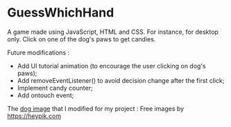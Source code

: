 # GuessWhichHand
A game made using JavaScript, HTML and CSS. For instance, for desktop only.
Click on one of the dog's paws to get candies.

Future modifications : 
- Add UI tutorial animation (to encourage the user clicking on dog's paws);
- Add removeEventListener() to avoid decision change after the first click;
- Implement candy counter;
- Add ontouch event;

The <a href="https://heypik.com/images/cute-cartoon-dog_7SU44FX.html?keyword=cute-cartoon-dog">dog image</a> that I modified for my project : Free images by <a href="https://heypik.com" >https://heypik.com</a> 
